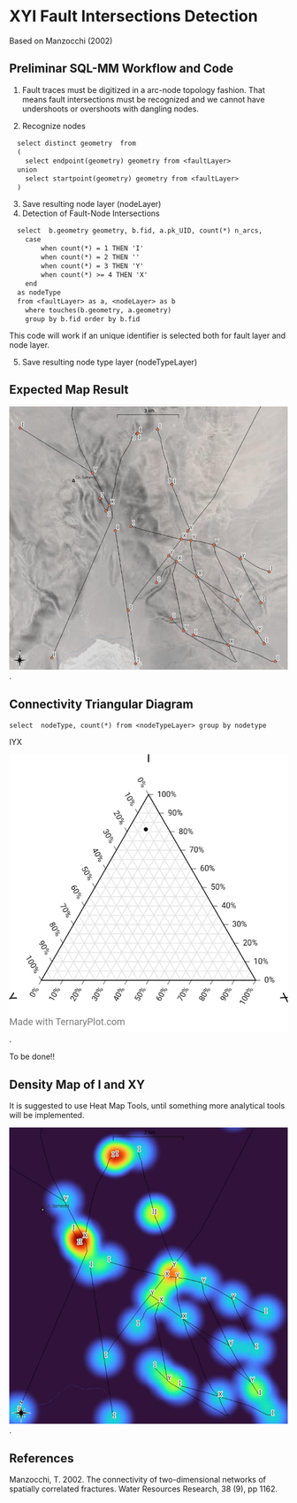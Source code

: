 # XYI Fault Intersections Detection

Based on Manzocchi (2002)

## Preliminar SQL-MM Workflow and Code

1. Fault traces must be digitized in a arc-node topology fashion. That means fault intersections must be recognized and we cannot have
  undershoots or overshoots with dangling nodes.

2. Recognize nodes

```
  select distinct geometry  from 
  (
    select endpoint(geometry) geometry from <faultLayer>
  union
    select startpoint(geometry) geometry from <faultLayer>
  )

```
3. Save resulting node layer (nodeLayer)
4. Detection of Fault-Node Intersections

```
  select  b.geometry geometry, b.fid, a.pk_UID, count(*) n_arcs,
    case
	    when count(*) = 1 THEN 'I'
	    when count(*) = 2 THEN ''
	    when count(*) = 3 THEN 'Y'
	    when count(*) >= 4 THEN 'X'
    end
  as nodeType 
  from <faultLayer> as a, <nodeLayer> as b
	where touches(b.geometry, a.geometry)
	group by b.fid order by b.fid

```

This code will work if an unique identifier is selected both for fault layer and node layer.

5. Save resulting node type layer (nodeTypeLayer)

## Expected Map Result 

![X, Y, I Nodes Detection](result230912.jpg).

## Connectivity Triangular Diagram

```
select  nodeType, count(*) from <nodeTypeLayer> group by nodetype
```
IYX

![Connectivity of Traces](resultConnectiviy230912.jpg).

To be done!!

## Density Map of I and XY

It is suggested to use Heat Map Tools, until something more analytical tools will be implemented.

![X, Y, I Nodes Density Map](resultHeatMap230912.jpg).


## References
Manzocchi, T. 2002. The connectivity of two-dimensional networks of spatially 
correlated fractures. Water Resources Research, 38 (9), pp 1162.


